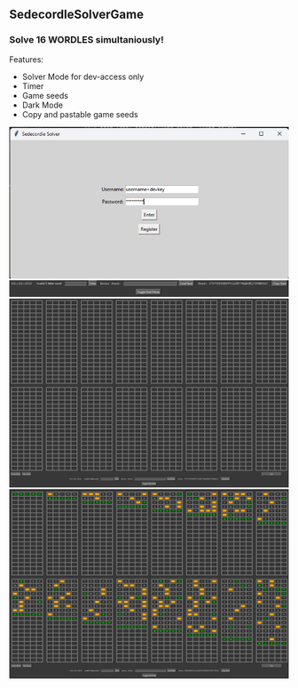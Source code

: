 ## SedecordleSolverGame

### Solve 16 WORDLES simultaniously!
Features:
* Solver Mode for dev-access only
* Timer
* Game seeds
* Dark Mode
* Copy and pastable game seeds



![Alt text](Images/SSLogin.png)
![Alt text](Images/SSButtons.png)
![Alt text](Images/SSGame1.png)
![Alt text](Images/SSGame.png)
